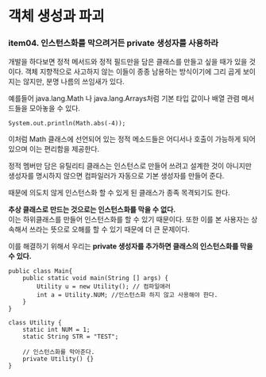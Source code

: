 # 객체 생성과 파괴


### item04. 인스턴스화를 막으려거든 private 생성자를 사용하라

개발을 하다보면 정적 메서드와 정적 필드만을 담은 클래스를 만들고 싶을 때가 있을 것이다. 객체 지향적으로 사고하지 않는 이들이 종종 남용하는 방식이기에 그리 곱게 보이지는 않지만, 분명 나름의 쓰임새가 있다.

예를들어 java.lang.Math 나 java.lang.Arrays처럼 기본 타입 값이나 배열 관렴 메서드들을 모아놓을 수 있다.

```
System.out.println(Math.abs(-4));
```
이처럼 Math 클래스에 선언되어 있는 정적 메소드들은 어디서나 호출이 가능하게 되어 있으며 이는 편리함을 제공한다.

정적 멤버만 담은 유틸리티 클래스는 인스턴스로 만들어 쓰려고 설계한 것이 아니지만 생성자를 명시하지 않으면 컴파일러가 자동으로 기본 생성자를 만들어 준다.

때문에 의도치 않게 인스턴스화 할 수 있게 된 클래스가 종족 목격되기도 한다.

**추상 클래스로 만드는 것으로는 인스턴스화를 막을 수 없다.**   
이는 하위클래스를 만들어 인스턴스화를 할 수 있기 때문이다. 또한 이를 본 사용자는 상속해서 쓰라는 뜻으로 오해를 할 수 있기 때문에 더 큰 문제이다.

이를 해결하기 위해서 우리는 **private 생성자를 추가하면 클래스의 인스턴스화를 막을 수 있다.**

```
public class Main{
    public static void main(String [] args) {
        Utility u = new Utility(); // 컴파일애러
        int a = Utility.NUM; //인스턴스화 하지 않고 사용해야 한다.
    }
}

class Utility {
    static int NUM = 1;
    static String STR = "TEST";
    
    // 인스턴스화를 막아준다.
    private Utility() {}
}
```